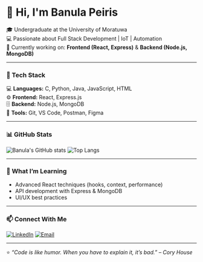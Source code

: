 # 👋 Hi, I'm Banula Peiris

🎓 Undergraduate at the University of Moratuwa  
💻 Passionate about Full Stack Development | IoT | Automation  
🚀 Currently working on: **Frontend (React, Express)** & **Backend (Node.js, MongoDB)**  

---

### 🧩 Tech Stack
💻 **Languages:** C, Python, Java, JavaScript, HTML  
⚙️ **Frontend:** React, Express.js  
🗄️ **Backend:** Node.js, MongoDB  
🧰 **Tools:** Git, VS Code, Postman, Figma  

---

### 📊 GitHub Stats
![Banula's GitHub stats](https://github-readme-stats.vercel.app/api?username=banulapeiris1&show_icons=true&theme=tokyonight)
![Top Langs](https://github-readme-stats.vercel.app/api/top-langs/?username=banulapeiris1&layout=compact&theme=tokyonight)

---

### 🌱 What I’m Learning
- Advanced React techniques (hooks, context, performance)  
- API development with Express & MongoDB  
- UI/UX best practices  

---

### 📫 Connect With Me
[![LinkedIn](https://img.shields.io/badge/LinkedIn-blue?logo=linkedin&logoColor=white)](https://linkedin.com/in/banulapeiris)
[![Email](https://img.shields.io/badge/Email-contact@you.com-red)](mailto:banulapeiris1uni@gmail.com)

---

⭐ *“Code is like humor. When you have to explain it, it’s bad.” – Cory House*  

